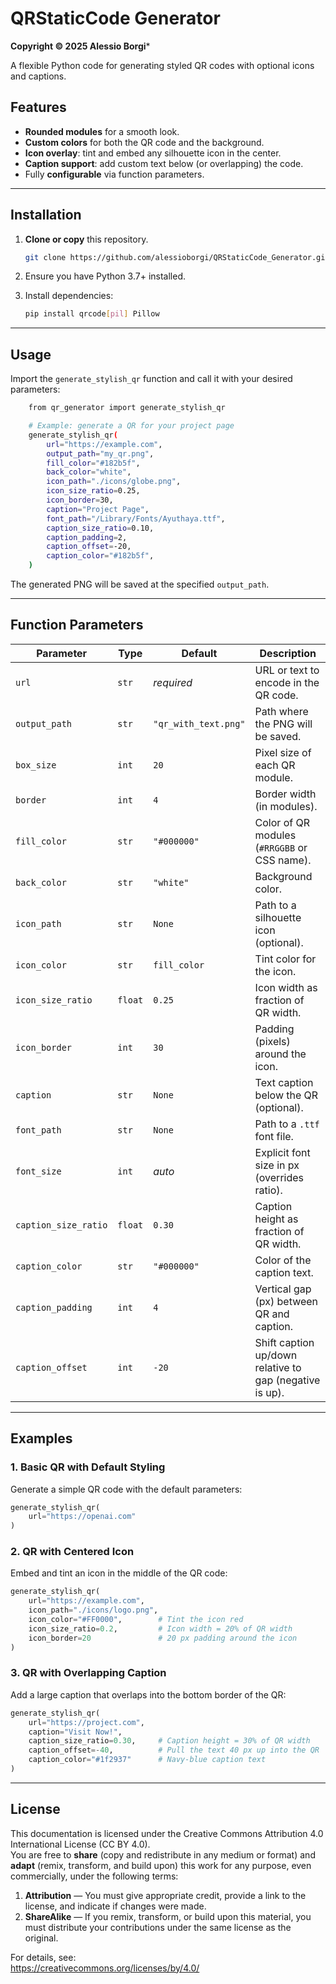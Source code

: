 # QRStaticCode Generator

**Copyright © 2025 Alessio Borgi***

A flexible Python code for generating styled QR codes with optional icons and captions. 

## Features

- **Rounded modules** for a smooth look.  
- **Custom colors** for both the QR code and the background.  
- **Icon overlay**: tint and embed any silhouette icon in the center.  
- **Caption support**: add custom text below (or overlapping) the code.  
- Fully **configurable** via function parameters.

---

## Installation

1. **Clone or copy** this repository.  

   ```bash
   git clone https://github.com/alessioborgi/QRStaticCode_Generator.git
2. Ensure you have Python 3.7+ installed.  
3. Install dependencies:

   ```bash
   pip install qrcode[pil] Pillow

--- 

## Usage
Import the ```generate_stylish_qr``` function and call it with your desired parameters:

``` bash 
    from qr_generator import generate_stylish_qr

    # Example: generate a QR for your project page
    generate_stylish_qr(
        url="https://example.com",
        output_path="my_qr.png",
        fill_color="#182b5f",
        back_color="white",
        icon_path="./icons/globe.png",
        icon_size_ratio=0.25,
        icon_border=30,
        caption="Project Page",
        font_path="/Library/Fonts/Ayuthaya.ttf",
        caption_size_ratio=0.10,
        caption_padding=2,
        caption_offset=-20,
        caption_color="#182b5f",
    )
```
The generated PNG will be saved at the specified ```output_path```.

---

## Function Parameters

| Parameter            | Type    | Default              | Description                                             |
| -------------------- | ------- | -------------------- | ------------------------------------------------------- |
| `url`                | `str`   | *required*           | URL or text to encode in the QR code.                   |
| `output_path`        | `str`   | `"qr_with_text.png"` | Path where the PNG will be saved.                       |
| `box_size`           | `int`   | `20`                 | Pixel size of each QR module.                           |
| `border`             | `int`   | `4`                  | Border width (in modules).                              |
| `fill_color`         | `str`   | `"#000000"`          | Color of QR modules (`#RRGGBB` or CSS name).            |
| `back_color`         | `str`   | `"white"`            | Background color.                                       |
| `icon_path`          | `str`   | `None`               | Path to a silhouette icon (optional).                   |
| `icon_color`         | `str`   | `fill_color`         | Tint color for the icon.                                |
| `icon_size_ratio`    | `float` | `0.25`               | Icon width as fraction of QR width.                     |
| `icon_border`        | `int`   | `30`                 | Padding (pixels) around the icon.                       |
| `caption`            | `str`   | `None`               | Text caption below the QR (optional).                   |
| `font_path`          | `str`   | `None`               | Path to a `.ttf` font file.                             |
| `font_size`          | `int`   | *auto*               | Explicit font size in px (overrides ratio).             |
| `caption_size_ratio` | `float` | `0.30`               | Caption height as fraction of QR width.                 |
| `caption_color`      | `str`   | `"#000000"`          | Color of the caption text.                              |
| `caption_padding`    | `int`   | `4`                  | Vertical gap (px) between QR and caption.               |
| `caption_offset`     | `int`   | `-20`                | Shift caption up/down relative to gap (negative is up). |



---

## Examples

### 1. Basic QR with Default Styling

Generate a simple QR code with the default parameters:
```python
generate_stylish_qr(
    url="https://openai.com"
)
```

### 2. QR with Centered Icon
Embed and tint an icon in the middle of the QR code:
```python
generate_stylish_qr(
    url="https://example.com",
    icon_path="./icons/logo.png",
    icon_color="#FF0000",        # Tint the icon red
    icon_size_ratio=0.2,         # Icon width = 20% of QR width
    icon_border=20               # 20 px padding around the icon
)

```
### 3. QR with Overlapping Caption
Add a large caption that overlaps into the bottom border of the QR:
```python
generate_stylish_qr(
    url="https://project.com",
    caption="Visit Now!",
    caption_size_ratio=0.30,     # Caption height = 30% of QR width
    caption_offset=-40,          # Pull the text 40 px up into the QR
    caption_color="#1f2937"      # Navy‐blue caption text
)

```

---

## License

This documentation is licensed under the Creative Commons Attribution 4.0 International License (CC BY 4.0).  
You are free to **share** (copy and redistribute in any medium or format) and **adapt** (remix, transform, and build upon) this work for any purpose, even commercially, under the following terms:

1. **Attribution** — You must give appropriate credit, provide a link to the license, and indicate if changes were made.  
2. **ShareAlike** — If you remix, transform, or build upon this material, you must distribute your contributions under the same license as the original.

For details, see:  
<https://creativecommons.org/licenses/by/4.0/>
